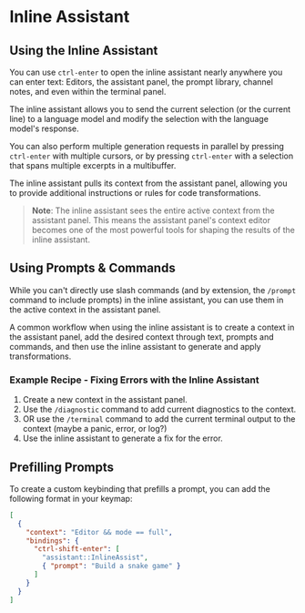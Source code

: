 # Inline Assistant

## Using the Inline Assistant

You can use `ctrl-enter` to open the inline assistant nearly anywhere you can enter text: Editors, the assistant panel, the prompt library, channel notes, and even within the terminal panel.

The inline assistant allows you to send the current selection (or the current line) to a language model and modify the selection with the language model's response.

You can also perform multiple generation requests in parallel by pressing `ctrl-enter` with multiple cursors, or by pressing `ctrl-enter` with a selection that spans multiple excerpts in a multibuffer.

The inline assistant pulls its context from the assistant panel, allowing you to provide additional instructions or rules for code transformations.

> **Note**: The inline assistant sees the entire active context from the assistant panel. This means the assistant panel's context editor becomes one of the most powerful tools for shaping the results of the inline assistant.

## Using Prompts & Commands

While you can't directly use slash commands (and by extension, the `/prompt` command to include prompts) in the inline assistant, you can use them in the active context in the assistant panel.

A common workflow when using the inline assistant is to create a context in the assistant panel, add the desired context through text, prompts and commands, and then use the inline assistant to generate and apply transformations.

### Example Recipe - Fixing Errors with the Inline Assistant

1. Create a new context in the assistant panel.
2. Use the `/diagnostic` command to add current diagnostics to the context.
3. OR use the `/terminal` command to add the current terminal output to the context (maybe a panic, error, or log?)
4. Use the inline assistant to generate a fix for the error.

## Prefilling Prompts

To create a custom keybinding that prefills a prompt, you can add the following format in your keymap:

```json
[
  {
    "context": "Editor && mode == full",
    "bindings": {
      "ctrl-shift-enter": [
        "assistant::InlineAssist",
        { "prompt": "Build a snake game" }
      ]
    }
  }
]
```
